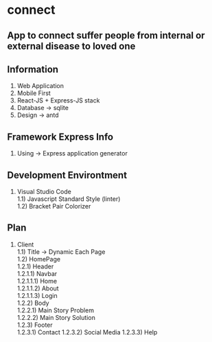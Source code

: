 # connect
## App to connect suffer people from internal or external disease to loved one

## Information
1) Web Application
2) Mobile First
3) React-JS + Express-JS stack
4) Database -> sqlite
5) Design -> antd

## Framework Express Info
1) Using -> Express application generator

## Development Environtment
1) Visual Studio Code<br />
    1.1) Javascript Standard Style (linter)<br />
    1.2) Bracket Pair Colorizer<br />

## Plan
1) Client<br />
    1.1) Title -> Dynamic Each Page<br />
    1.2) HomePage <br />
        1.2.1) Header <br /> 
            1.2.1.1) Navbar<br />
                1.2.1.1.1) Home<br />
                1.2.1.1.2) About<br />
                1.2.1.1.3) Login<br />
        1.2.2) Body<br />
            1.2.2.1) Main Story Problem<br />
            1.2.2.2) Main Story Solution<br />
        1.2.3) Footer <br />
            1.2.3.1) Contact 
            1.2.3.2) Social Media
            1.2.3.3) Help


    
